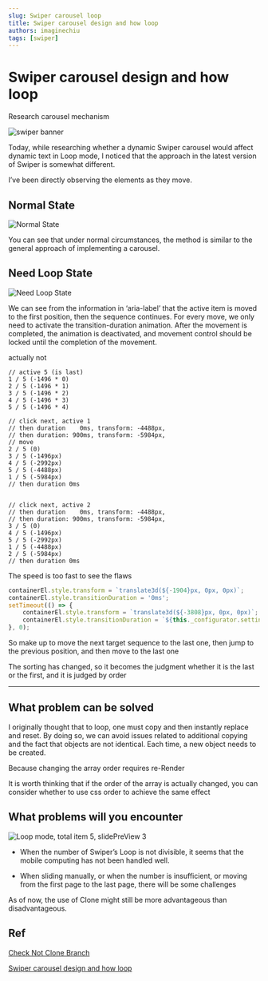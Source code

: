 ```yaml
---
slug: Swiper carousel loop
title: Swiper carousel design and how loop
authors: imaginechiu
tags: [swiper]
---
```


# Swiper carousel design and how loop

Research carousel mechanism

![swiper banner](https://miro.medium.com/v2/resize:fit:1400/format:webp/1*hUGGgfksWrUCK5VEVeUcfw@2x.png)

Today, while researching whether a dynamic Swiper carousel would affect dynamic text in Loop mode, I noticed that the approach in the latest version of Swiper is somewhat different.

I’ve been directly observing the elements as they move.


## Normal State
![Normal State](https://miro.medium.com/v2/resize:fit:2400/1*7qXF3NzsA0FnSKqU8k4sfQ.gif)

You can see that under normal circumstances, the method is similar to the general approach of implementing a carousel.

## Need Loop State
![Need Loop State](https://miro.medium.com/v2/resize:fit:2400/1*eHaFFqud-Mb3GVHVqEJLTw.gif)

We can see from the information in ‘aria-label’ that the active item is moved to the first position, then the sequence continues. For every move, we only need to activate the transition-duration animation. After the movement is completed, the animation is deactivated, and movement control should be locked until the completion of the movement.

actually not

```
// active 5 (is last)
1 / 5 (-1496 * 0)
2 / 5 (-1496 * 1)
3 / 5 (-1496 * 2)
4 / 5 (-1496 * 3)
5 / 5 (-1496 * 4)

// click next, active 1 
// then duration    0ms, transform: -4488px,
// then duration: 900ms, transform: -5984px, 
// move
2 / 5 (0)
3 / 5 (-1496px)
4 / 5 (-2992px)
5 / 5 (-4488px)
1 / 5 (-5984px)
// then duration 0ms


// click next, active 2
// then duration    0ms, transform: -4488px,
// then duration: 900ms, transform: -5984px,
3 / 5 (0)
4 / 5 (-1496px)
5 / 5 (-2992px)
1 / 5 (-4488px)
2 / 5 (-5984px)
// then duration 0ms
```
The speed is too fast to see the flaws

```ts
containerEl.style.transform = `translate3d(${-1904}px, 0px, 0px)`;
containerEl.style.transitionDuration = '0ms';
setTimeout(() => {
    containerEl.style.transform = `translate3d(${-3808}px, 0px, 0px)`;
    containerEl.style.transitionDuration = `${this._configurator.setting.moveTime}ms`;
}, 0);
```

So make up to move the next target sequence to the last one, then jump to the previous position, and then move to the last one

The sorting has changed, so it becomes the judgment whether it is the last or the first, and it is judged by order

---

## What problem can be solved


I originally thought that to loop, one must copy and then instantly replace and reset. By doing so, we can avoid issues related to additional copying and the fact that objects are not identical. Each time, a new object needs to be created.

Because changing the array order requires re-Render

It is worth thinking that if the order of the array is actually changed, you can consider whether to use css order to achieve the same effect


## What problems will you encounter

![Loop mode, total item 5, slidePreView 3](https://miro.medium.com/v2/resize:fit:2400/1*djAzNr7EbSSCExVz82fd2g.gif)

- When the number of Swiper’s Loop is not divisible, it seems that the mobile computing has not been handled well.

- When sliding manually, or when the number is insufficient, or moving from the first page to the last page, there will be some challenges

As of now, the use of Clone might still be more advantageous than disadvantageous.

## Ref

[Check Not Clone Branch](https://github.com/imagine10255/bear-react-carousel/tree/test/230610/loop-no-copy-slide/imagine10255)

[Swiper carousel design and how loop](https://medium.com/@imaginechiu/swiper-carousel-design-and-how-loop-88159a88f4ae)
